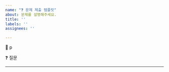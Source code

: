 ```yaml
---
name: "❓ 문제 제출 템플릿"
about: 문제를 설명해주세요.
title: ''
labels: ''
assignees: ''

---
```


<!--
제목 예시 : 10.1_원시 값은 무엇이며 객체 타입의 값은 어떤 점이 다른가요?
내용 예시 :
📝 321p
❓ 원시 값은 무엇이며, 객체 타입의 값은 어떤 점이 다른가요?

답변 예시) 원시 값은 변경 불가능한 데이터 타입으로 JS에서 기본적인 데이터 유형입니다. 숫자, 문자열, 불리언, null 등이 있습니다. 객체 타입의 값은 원시 타입의 값과 다르게 변경이 가능합니다.
-->

📝 p

❓ 질문

---

<!--
**Issue Checklist**
- [ ] assignees
- [ ] label
-->
